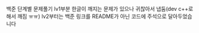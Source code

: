 백준 단계별 문제풀기 
lv1부분 한글이 깨지는 문제가 있으나 귀찮아서 냅둠(dev c++로 해서 깨짐 ㅠㅠ)
lv2부터는 백준 링크를 README가 아닌 코드에 주석으로 달아두었습니다
